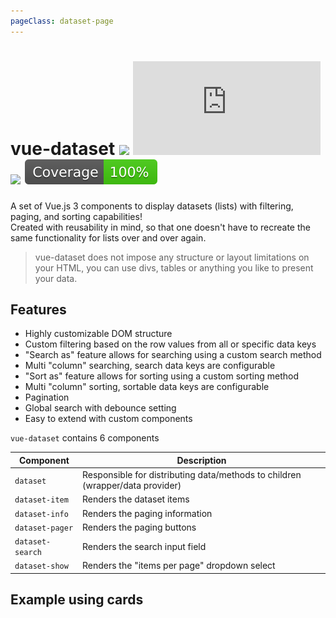 ```yaml
---
pageClass: dataset-page
---
```


# vue-dataset <a href="https://npm.im/vue-dataset"><img src="https://badgen.net/npm/v/vue-dataset/next" /></a> ![](https://img.badgesize.io/kouts/vue-dataset/next/dist/vue-dataset.umd.js) ![](https://img.badgesize.io/kouts/vue-dataset/next/dist/vue-dataset.umd.js.svg?compression=gzip) ![](../coverage/badge-next.svg)

A set of Vue.js 3 components to display datasets (lists) with filtering, paging, and sorting capabilities!  
Created with reusability in mind, so that one doesn't have to recreate the same functionality for lists over and over again.

> vue-dataset does not impose any structure or layout limitations on your HTML, you can use divs, tables or anything you like to present your data.

## Features

- Highly customizable DOM structure
- Custom filtering based on the row values from all or specific data keys
- "Search as" feature allows for searching using a custom search method
- Multi "column" searching, search data keys are configurable
- "Sort as" feature allows for sorting using a custom sorting method
- Multi "column" sorting, sortable data keys are configurable
- Pagination
- Global search with debounce setting
- Easy to extend with custom components

`vue-dataset` contains 6 components

| Component        | Description                                                                   |
| ---------------- | ----------------------------------------------------------------------------- |
| `dataset`        | Responsible for distributing data/methods to children (wrapper/data provider) |
| `dataset-item`   | Renders the dataset items                                                     |
| `dataset-info`   | Renders the paging information                                                |
| `dataset-pager`  | Renders the paging buttons                                                    |
| `dataset-search` | Renders the search input field                                                |
| `dataset-show`   | Renders the "items per page" dropdown select                                  |

<h2 class="mb-4">Example using cards</h2>

<VueExample component="example1" />
